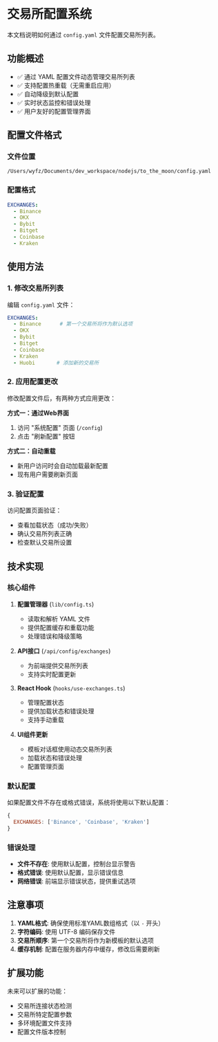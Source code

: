 # 交易所配置系统

本文档说明如何通过 `config.yaml` 文件配置交易所列表。

## 功能概述

- ✅ 通过 YAML 配置文件动态管理交易所列表
- ✅ 支持配置热重载（无需重启应用）
- ✅ 自动降级到默认配置
- ✅ 实时状态监控和错误处理
- ✅ 用户友好的配置管理界面

## 配置文件格式

### 文件位置
```
/Users/wyfz/Documents/dev_workspace/nodejs/to_the_moon/config.yaml
```

### 配置格式
```yaml
EXCHANGES:
  - Binance
  - OKX
  - Bybit
  - Bitget
  - Coinbase
  - Kraken
```

## 使用方法

### 1. 修改交易所列表

编辑 `config.yaml` 文件：

```yaml
EXCHANGES:
  - Binance      # 第一个交易所将作为默认选项
  - OKX
  - Bybit
  - Bitget
  - Coinbase
  - Kraken
  - Huobi       # 添加新的交易所
```

### 2. 应用配置更改

修改配置文件后，有两种方式应用更改：

**方式一：通过Web界面**
1. 访问 "系统配置" 页面 (`/config`)
2. 点击 "刷新配置" 按钮

**方式二：自动重载**
- 新用户访问时会自动加载最新配置
- 现有用户需要刷新页面

### 3. 验证配置

访问配置页面验证：
- 查看加载状态（成功/失败）
- 确认交易所列表正确
- 检查默认交易所设置

## 技术实现

### 核心组件

1. **配置管理器** (`lib/config.ts`)
   - 读取和解析 YAML 文件
   - 提供配置缓存和重载功能
   - 处理错误和降级策略

2. **API接口** (`/api/config/exchanges`)
   - 为前端提供交易所列表
   - 支持实时配置更新

3. **React Hook** (`hooks/use-exchanges.ts`)
   - 管理配置状态
   - 提供加载状态和错误处理
   - 支持手动重载

4. **UI组件更新**
   - 模板对话框使用动态交易所列表
   - 加载状态和错误处理
   - 配置管理页面

### 默认配置

如果配置文件不存在或格式错误，系统将使用以下默认配置：

```javascript
{
  EXCHANGES: ['Binance', 'Coinbase', 'Kraken']
}
```

### 错误处理

- **文件不存在**: 使用默认配置，控制台显示警告
- **格式错误**: 使用默认配置，显示错误信息
- **网络错误**: 前端显示错误状态，提供重试选项

## 注意事项

1. **YAML格式**: 确保使用标准YAML数组格式（以 `-` 开头）
2. **字符编码**: 使用 UTF-8 编码保存文件
3. **交易所顺序**: 第一个交易所将作为新模板的默认选项
4. **缓存机制**: 配置在服务器内存中缓存，修改后需要刷新

## 扩展功能

未来可以扩展的功能：
- 交易所连接状态检测
- 交易所特定配置参数
- 多环境配置文件支持
- 配置文件版本控制
